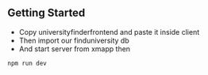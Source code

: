 ## Getting Started 


- Copy universityfinderfrontend and paste it inside client
- Then import our finduniversity db
- And start server from xmapp then


```
npm run dev
```
